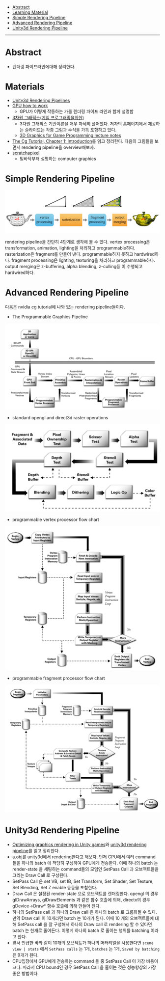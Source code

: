 - [Abstract](#abstract)
- [Learning Material](#learning-material)
- [Simple Rendering Pipeline](#simple-rendering-pipeline)
- [Advanced Rendering Pipeline](#advanced-rendering-pipeline)
- [Unity3d Rendering Pipeline](#unity3d-rendering-pipeline)

-------------------------------------------------------------------------------

# Abstract

- 렌더링 파이프라인에대해 정리한다.

# Materials

- [Unity3d Rendering Pipelines](https://catlikecoding.com/unity/tutorials/rendering/)
- [GPU how to work](http://pixeljetstream.blogspot.kr/2015/02/life-of-triangle-nvidias-logical.html)
  - GPU가 어떻게 작동하는 가를 렌더링 파이프 라인과 함께 설명함
- [3차원 그래픽스(게임 프로그래밍을위한)](http://media.korea.ac.kr/book/)
  - 3차원 그래픽스 기반이론을 매우 자세히 풀어썼다. 저자의
    홈페이지에서 제공하는 슬라이드는 각종 그림과 수식을 가득 포함하고 있다.
  - [3D Graphics for Game Programming lecture notes](../gamegraphics/3dgraphics_for_game_programming_lecture_notes/)
- [The Cg Tutorial, Chapter 1: Introduction](http://download.nvidia.com/developer/cg/Cg_Tutorial/Chapter_1.pdf)를 
  읽고 정리한다. 다음의 그림들을 보면서 rendering pipeline을 overview해보자.
- [scratchapixel](http://www.scratchapixel.com/)
  - 밑바닥부터 설명하는 computer graphics

# Simple Rendering Pipeline

![](simple_rendering_pipeline.png)

rendering pipeline을 간단히 4단계로 생각해 볼 수 있다.  vertex
processing은 transformation, animation, lighting을 처리하고
programmable하다.  rasterization은 fragment를 만들어
낸다. programmable하지 못하고 hardwired하다.  fragment processing은
lighting, texturing을 처리하고 programmable하다.  output merging은
z-buffering, alpha blending, z-culling등 이 수행되고 hardwired하다.

# Advanced Rendering Pipeline
  
다음은 nvidia cg tutorial에 나와 있는 rendering pipeline들이다.  
  
- The Programmable Graphics Pipeline

![](the_programmable_graphics_pipeline.png)

- standard opengl and direct3d raster operations

![](standard_opengl_and_direct3d_raster_operations.png)

- programmable vertex processor flow chart

![](programmable_vertex_processor_flow_chart.png)

- programmable fragment processor flow chart

![](programmable_fragment_processor_flow_chart.png)

# Unity3d Rendering Pipeline

- [Optimizing graphics rendering in Unity games](https://unity3d.com/kr/learn/tutorials/temas/performance-optimization/optimizing-graphics-rendering-unity-games?playlist=44069)와
  [unity3d rendering pipeline](https://www.youtube.com/watch?v=qHpKfrkpt4c)를 읽고 정리한다.
- a.obj를 unity3d에서 rendering한다고 해보자. 먼저 CPU에서 여러 command 들을 하나의 batch 에 적당히 구성하여 
  GPU에게 전송한다. 이때 하나의 batch 는 render-state 을 세팅하는 command들의 모임인 SetPass Call 과 오브젝트들을 그리는 Draw Call 로 구성된다.
- SetPass Call 은 set VB, set IB, 
  Set Transform, Set Shader, Set Texture, Set Blending, 
  Set Z enable 등등을 포함한다.
- Draw Call 은 설정된 render-state 으로 오브젝트를 렌더링한다. opengl 의 경우 glDrawArrays, glDrawElements 과 같은
  함수 호출에 의해, directx의 경우 gDevice->Draw* 함수 호출에 의해 만들어 진다.
- 하나의 SetPass call 과 하나의 Draw call 은 하나의 batch 로 그룹화될 수 있다. 만약 Draw call 이 10개라면 batch 는 10개가 된다. 이때 10 개의 오브젝트들에 대해 SetPass call 을 잘 구성해서 하나의 Draw call 로 rendering 할 수 있다면 batch 는 한개로 줄어든다. 이렇게 하나의 batch 로 줄이는 행위를 batching 이라고 한다.
- 앞서 언급한 바와 같이 10개의 오브젝트가 하나의 머터리얼을 사용한다면 `scene view | stats` 에서 `SetPass calls` 는 1개, `batches` 는 1개, `Saved by batching` 은 9개가 된다.
- CPU입장에서 GPU에게 전송하는 command 들 중 SetPass Call 이 가장 비용이 크다.
  따라서 CPU bound인 경우 SetPass Call 을 줄이는 것은 성능향상의 
  가장 좋은 방법이다.
